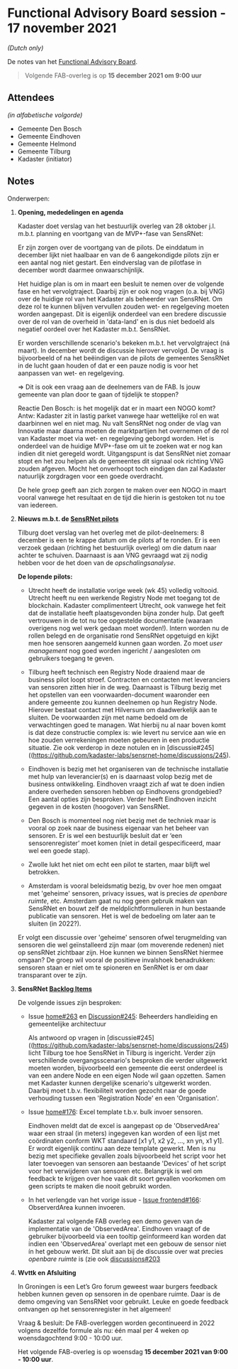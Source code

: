 # Functional Advisory Board session - 17 november 2021

_(Dutch only)_

De notes van het [Functional Advisory Board](../FAB.md).

> Volgende FAB-overleg is op **15 december 2021 om 9:00 uur**

## Attendees

_(in alfabetische volgorde)_

- Gemeente Den Bosch
- Gemeente Eindhoven
- Gemeente Helmond
- Gemeente Tilburg
- Kadaster (initiator)

## Notes

Onderwerpen:

1. **Opening, mededelingen en agenda**
   
     Kadaster doet verslag van het bestuurlijk overleg van 28 oktober j.l. m.b.t. planning en voortgang van de MVP+-fase van SensRNet:
     
     Er zijn zorgen over de voortgang van de pilots. De einddatum in december lijkt niet haalbaar en van de 6 aangekondigde pilots zijn er een aantal nog niet gestart. Een eindverslag van de pilotfase in december wordt daarmee onwaarschijnlijk.
     
     Het huidige plan is om in maart een besluit te nemen over de volgende fase en het vervolgtraject. Daarbij zijn er ook nog vragen (o.a. bij VNG) over de huidige rol van het Kadaster als beheerder van SensRNet. Om deze rol te kunnen blijven vervullen zouden wet- en regelgeving moeten worden aangepast. Dit is eigenlijk onderdeel van een bredere discussie over de rol van de overheid in 'data-land' en is dus niet bedoeld als negatief oordeel over het Kadaster m.b.t. SensRNet.
     
     Er worden verschillende scenario's bekeken m.b.t. het vervolgtraject (ná maart). In december wordt de discussie hierover vervolgd. De vraag is bijvoorbeeld of na het beëindigen van de pilots de gemeentes SensRNet in de lucht gaan houden of dat er een pauze nodig is voor het aanpassen van wet- en regelgeving.
        
      => Dit is ook een vraag aan de deelnemers van de FAB. Is jouw gemeente van plan door te gaan of tijdelijk te stoppen?
     
     Reactie Den Bosch: is het mogelijk dat er in maart een NOGO komt? 
     Antw: Kadaster zit in lastig parket vanwege haar wettelijke rol en wat daarbinnen wel en niet mag. Nu valt SensRNet nog onder de vlag van Innovatie maar daarna moeten de marktpartijen het overnemen of de rol van Kadaster moet via wet- en regelgeving geborgd worden. Het is onderdeel van de huidige MVP+-fase om uit te zoeken wat er nog kan indien dit niet geregeld wordt. Uitgangspunt is dat SensRNet niet zomaar stopt en het zou helpen als de gemeentes dit signaal ook richting VNG zouden afgeven. Mocht het onverhoopt toch eindigen dan zal Kadaster natuurlijk zorgdragen voor een goede overdracht.
     
     De hele groep geeft aan zich zorgen te maken over een NOGO in maart vooral vanwege het resultaat en de tijd die hierin is gestoken tot nu toe van iedereen.
     
     
2. **Nieuws m.b.t. de [SensRNet pilots](https://kadaster-labs.github.io/sensrnet-home/Pilots/)**

     Tilburg doet verslag van het overleg met de pilot-deelnemers: 8 december is een te krappe datum om de pilots af te ronden. Er is een verzoek gedaan (richting het bestuurlijk overleg) om die datum naar achter te schuiven. Daarnaast is aan VNG gevraagd wat zij nodig hebben voor de het doen van de _opschalingsanalyse_.
     
     **De lopende pilots:**
          
     - Utrecht heeft de installatie vorige week (wk 45) volledig voltooid. Utrecht heeft nu een werkende Registry Node met toegang tot de blockchain. Kadaster complimenteert Utrecht, ook vanwege het feit dat de installatie heeft plaatsgevonden bijna zonder hulp. Dat geeft vertrouwen in de tot nu toe opgestelde documentatie (waaraan overigens nog wel werk gedaan moet worden!). Intern worden nu de rollen belegd en de organisatie rond SensRNet opgetuigd en kijkt men hoe sensoren aangemeld kunnen gaan worden. Zo moet _user management_ nog goed worden ingericht / aangesloten om gebruikers toegang te geven.
     
     - Tilburg heeft technisch een Registry Node draaiend maar de business pilot loopt stroef. Contracten en contacten met leveranciers van sensoren zitten hier in de weg. Daarnaast is Tilburg bezig met het opstellen van een voorwaarden-document waaronder een andere gemeente zou kunnen deelnemen op hun Registry Node. Hierover bestaat contact met Hilversum om daadwerkelijk aan te sluiten. De voorwaarden zijn met name bedoeld om de verwachtingen goed te managen. Wat hierbij nu al naar boven komt is dat deze constructie complex is: wie levert nu service aan wie en hoe zouden verrekeningen moeten gebeuren in een productie situatie. Zie ook verderop in deze notulen en in [discussie#245]((https://github.com/kadaster-labs/sensrnet-home/discussions/245).

     - Eindhoven is bezig met het organiseren van de technische installatie met hulp van leverancier(s) en is daarnaast volop bezig met de business ontwikkeling. Eindhoven vraagt zich af wat te doen indien andere overheden sensoren hebben op Eindhovens grondgebied? Een aantal opties zijn besproken. Verder heeft Eindhoven inzicht gegeven in de kosten (hoogover) van SensRNet.

     - Den Bosch is momenteel nog niet bezig met de techniek maar is vooral op zoek naar de business eigenaar van het beheer van sensoren. Er is wel een bestuurlijk besluit dat er ‘een sensorenregister’ moet komen (niet in detail gespecificeerd, maar wel een goede stap).
     
     - Zwolle lukt het niet om echt een pilot te starten, maar blijft wel betrokken.
     
     - Amsterdam is vooral beleidsmatig bezig, bv over hoe men omgaat met 'geheime' sensoren, privacy issues, wat is precies _de openbare ruimte_, etc. Amsterdam gaat nu nog geen gebruik maken van SensRNet en bouwt zelf de meldplichtformulieren in hun bestaande publicatie van sensoren. Het is wel de bedoeling om later aan te sluiten (in 2022?).
     
     Er volgt een discussie over 'geheime' sensoren ofwel terugmelding van sensoren die wel geïnstalleerd zijn maar (om moverende redenen) niet op sensRNet zichtbaar zijn. Hoe kunnen we binnen SensRNet hiermee omgaan? De groep wil vooral de positieve invalshoek benadrukken: sensoren staan er niet om te spioneren en SenRNet is er om daar transparant over te zijn.
          
3. **SensRNet [Backlog Items](https://github.com/orgs/kadaster-labs/projects/1)**
     
     De volgende issues zijn besproken: 
     
     - Issue [home#263](https://github.com/kadaster-labs/sensrnet-home/issues/263) en [Discussion#245](https://github.com/kadaster-labs/sensrnet-home/discussions/245): Beheerders handleiding en gemeentelijke architectuur
       
         Als antwoord op vragen in [discussie#245]((https://github.com/kadaster-labs/sensrnet-home/discussions/245) licht Tilburg toe hoe SensRNet in Tilburg is ingericht. Verder zijn verschillende overgangsscenario's besproken die verder uitgewerkt moeten worden, bijvoorbeeld een gemeente die eerst onderdeel is van een andere Node en een eigen Node wil gaan opzetten. Samen met Kadaster kunnen dergelijke scenario's uitgewerkt worden. Daarbij moet t.b.v. flexibiliteit worden gezocht naar de goede verhouding tussen een 'Registration Node' en een 'Organisation'. 
          
     - Issue [home#176](https://github.com/kadaster-labs/sensrnet-home/issues/176): Excel template t.b.v. bulk invoer sensoren.
     
         Eindhoven meldt dat de excel is aangepast op de 'ObservedArea' waar een straal (in meters) ingegeven kan worden of een lijst met coördinaten conform WKT standaard [x1 y1, x2 y2, …, xn yn, x1 y1]. Er wordt eigenlijk continu aan deze template gewerkt. Men is nu bezig met specifieke gevallen zoals bijvoorbeeld het script voor het later toevoegen van sensoren aan bestaande 'Devices' of het script voor het verwijderen van sensoren etc. Belangrijk is wel om feedback te krijgen over hoe vaak dit soort gevallen voorkomen om geen scripts te maken die nooit gebruikt worden.
     
     - In het verlengde van het vorige issue - [Issue frontend#166](https://github.com/kadaster-labs/sensrnet-registry-frontend/issues/166): ObserverdArea kunnen invoeren.
     
         Kadaster zal volgende FAB overleg een demo geven van de implementatie van de 'ObservedArea'. Eindhoven vraagt of de gebruiker bijvoorbeeld via een tooltip geïnformeerd kan worden dat indien een 'ObservedArea' overlapt met een gebouw de sensor niet ín het gebouw werkt. Dit sluit aan bij de discussie over wat precies _openbare ruimte_ is (zie ook [discussions#203](https://github.com/kadaster-labs/sensrnet-home/discussions/203)
     
4. **Wvttk en Afsluiting**
   
     In Groningen is een Let’s Gro forum geweest waar burgers feedback hebben kunnen geven op sensoren in de openbare ruimte. Daar is de demo omgeving van SensRNet voor gebruikt. Leuke en goede feedback ontvangen op het sensorenregister in het algemeen!
     
     Vraag & besluit: De FAB-overleggen worden gecontinueerd in 2022 volgens dezelfde formule als nu: één maal per 4 weken op woensdagochtend 9:00 - 10:00 uur.
     
     Het volgende FAB-overleg is op woensdag **15 december 2021 van 9:00 - 10:00 uur**.
